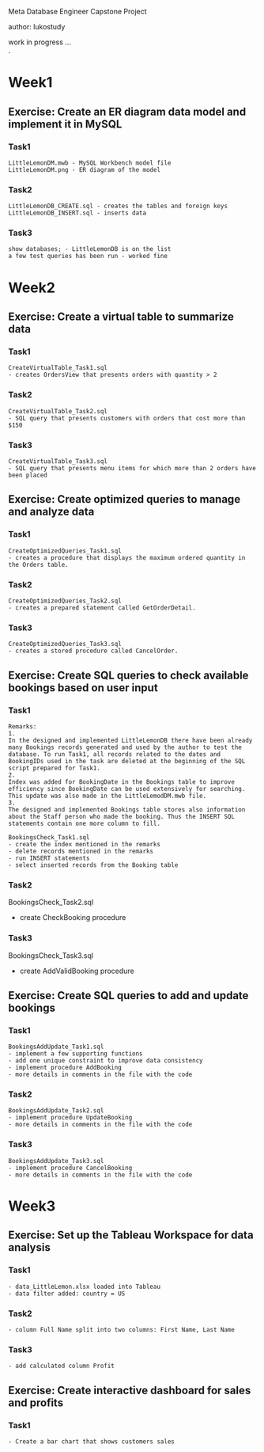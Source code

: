 Meta Database Engineer
Capstone Project

author: lukostudy

work in progress ...  
.

# Week1
## Exercise: Create an ER diagram data model and implement it in MySQL 

### Task1  
```
LittleLemonDM.mwb - MySQL Workbench model file  
LittleLemonDM.png - ER diagram of the model  
```

### Task2  
```
LittleLemonDB_CREATE.sql - creates the tables and foreign keys  
LittleLemonDB_INSERT.sql - inserts data  
```

### Task3
```
show databases; - LittleLemonDB is on the list  
a few test queries has been run - worked fine  
```

# Week2
## Exercise: Create a virtual table to summarize data
### Task1
```
CreateVirtualTable_Task1.sql
- creates OrdersView that presents orders with quantity > 2
```
### Task2
```
CreateVirtualTable_Task2.sql  
- SQL query that presents customers with orders that cost more than $150
```
### Task3
```
CreateVirtualTable_Task3.sql
- SQL query that presents menu items for which more than 2 orders have been placed
```
## Exercise: Create optimized queries to manage and analyze data
### Task1
```
CreateOptimizedQueries_Task1.sql
- creates a procedure that displays the maximum ordered quantity in the Orders table. 
```
### Task2
```
CreateOptimizedQueries_Task2.sql
- creates a prepared statement called GetOrderDetail.
```
### Task3
```
CreateOptimizedQueries_Task3.sql
- creates a stored procedure called CancelOrder.
```
## Exercise: Create SQL queries to check available bookings based on user input
### Task1
```
Remarks:
1.
In the designed and implemented LittleLemonDB there have been already many Bookings records generated and used by the author to test the database. To run Task1, all records related to the dates and BookingIDs used in the task are deleted at the beginning of the SQL script prepared for Task1.
2.
Index was added for BookingDate in the Bookings table to improve efficiency since BookingDate can be used extensively for searching. This update was also made in the LittleLemodDM.mwb file. 
3.
The designed and implemented Bookings table stores also information about the Staff person who made the booking. Thus the INSERT SQL statements contain one more column to fill.

BookingsCheck_Task1.sql
- create the index mentioned in the remarks
- delete records mentioned in the remarks
- run INSERT statements
- select inserted records from the Booking table
```
### Task2
BookingsCheck_Task2.sql
- create CheckBooking procedure

### Task3
BookingsCheck_Task3.sql
- create AddValidBooking procedure

## Exercise: Create SQL queries to add and update bookings
### Task1
```
BookingsAddUpdate_Task1.sql
- implement a few supporting functions
- add one unique constraint to improve data consistency
- implement procedure AddBooking
- more details in comments in the file with the code
```
### Task2
```
BookingsAddUpdate_Task2.sql
- implement procedure UpdateBooking
- more details in comments in the file with the code
```
### Task3
```
BookingsAddUpdate_Task3.sql
- implement procedure CancelBooking
- more details in comments in the file with the code
```

# Week3
## Exercise: Set up the Tableau Workspace for data analysis
### Task1
```
- data_LittleLemon.xlsx loaded into Tableau
- data filter added: country = US  
```
### Task2
```
- column Full Name split into two columns: First Name, Last Name
```
### Task3
```
- add calculated column Profit
```

## Exercise: Create interactive dashboard for sales and profits
### Task1
```
- Create a bar chart that shows customers sales
```



